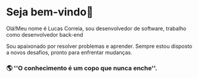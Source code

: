 #	Seja bem-vindo👋
Olá!Meu nome é Lucas Correia,  sou desenvolvedor de software, trabalho como desenvolvedor back-end 

Sou apaixonado por resolver problemas e aprender. Sempre estou disposto a novos desafios, pronto para enfrentar mudanças.

<h3>🌎 ''O conhecimento é um copo que nunca enche''.</h3>
